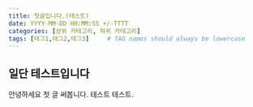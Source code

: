 ```yaml
---
title: 첫글입니다.(테스트)
date: YYYY-MM-DD HH:MM:SS +/-TTTT
categories: [상위 카테고리, 하위 카테고리]
tags: [태그1,태그2,태그3]     # TAG names should always be lowercase
---
```


## 일단 테스트입니다

안녕하세요 첫 글 써봅니다. 테스트 테스트.
